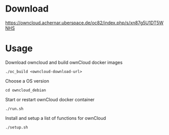 # Download

https://owncloud.achernar.uberspace.de/oc82/index.php/s/xn87g5U1DT5WNHS

# Usage

Download owncloud and build ownCloud docker images

```
./oc_build <owncloud-download-url>
```

Choose a OS version

```
cd owncloud_debian
```

Start or restart ownCloud docker container

```
./run.sh
```

Install and setup a list of functions for ownCloud

```
./setup.sh
```

